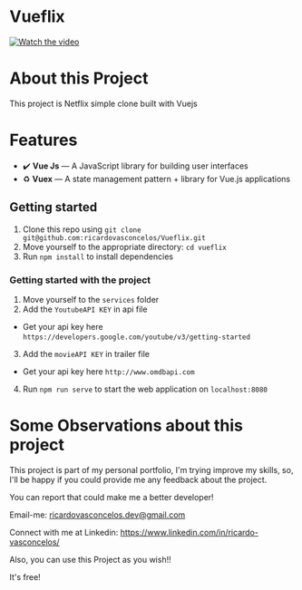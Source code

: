 # Vueflix
[![Watch the video](https://i.imgur.com/ONOmMqc.png)](https://youtu.be/LAnsf9VhVzs)

# About this Project
This project is Netflix simple clone built with Vuejs

# Features

- :heavy_check_mark: **Vue Js** — A JavaScript library for building user interfaces
- :recycle: **Vuex** — A state management pattern + library for Vue.js applications

## Getting started

1. Clone this repo using `git clone git@github.com:ricardovasconcelos/Vueflix.git`
2. Move yourself to the appropriate directory: `cd vueflix`<br />
3. Run `npm install` to install dependencies<br />

### Getting started with the project

1. Move yourself to the `services` folder
2. Add the `YoutubeAPI KEY` in api file
  - Get your api key here `https://developers.google.com/youtube/v3/getting-started`
3. Add the `movieAPI KEY` in trailer file
  - Get your api key here `http://www.omdbapi.com`
4. Run `npm run serve` to start the web application on `localhost:8080`

# Some Observations about this project
This project is part of my personal portfolio, I'm trying improve my skills, so, I'll be happy if you could provide me any feedback about the project.

You can report that could make me a better developer!

Email-me: ricardovasconcelos.dev@gmail.com

Connect with me at Linkedin: https://www.linkedin.com/in/ricardo-vasconcelos/

Also, you can use this Project as you wish!!

It's free!
